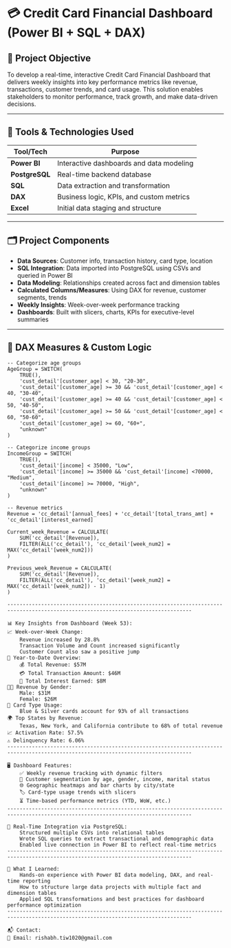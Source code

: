 # 💳 Credit Card Financial Dashboard (Power BI + SQL + DAX)

## 📌 Project Objective

To develop a real-time, interactive Credit Card Financial Dashboard that delivers weekly insights into key performance metrics like revenue, transactions, customer trends, and card usage. This solution enables stakeholders to monitor performance, track growth, and make data-driven decisions.

---

## 🧰 Tools & Technologies Used

| Tool/Tech        | Purpose                                     |
|------------------|---------------------------------------------|
| **Power BI**     | Interactive dashboards and data modeling    |
| **PostgreSQL**   | Real-time backend database                  |
| **SQL**          | Data extraction and transformation          |
| **DAX**          | Business logic, KPIs, and custom metrics    |
| **Excel**        | Initial data staging and structure          |

---

## 🗂️ Project Components

- **Data Sources**: Customer info, transaction history, card type, location  
- **SQL Integration**: Data imported into PostgreSQL using CSVs and queried in Power BI  
- **Data Modeling**: Relationships created across fact and dimension tables  
- **Calculated Columns/Measures**: Using DAX for revenue, customer segments, trends  
- **Weekly Insights**: Week-over-week performance tracking  
- **Dashboards**: Built with slicers, charts, KPIs for executive-level summaries  

---

## 🔢 DAX Measures & Custom Logic

```DAX
-- Categorize age groups
AgeGroup = SWITCH(
    TRUE(),
    'cust_detail'[customer_age] < 30, "20-30",
    'cust_detail'[customer_age] >= 30 && 'cust_detail'[customer_age] < 40, "30-40",
    'cust_detail'[customer_age] >= 40 && 'cust_detail'[customer_age] < 50, "40-50",
    'cust_detail'[customer_age] >= 50 && 'cust_detail'[customer_age] < 60, "50-60",
    'cust_detail'[customer_age] >= 60, "60+",
    "unknown"
)

-- Categorize income groups
IncomeGroup = SWITCH(
    TRUE(),
    'cust_detail'[income] < 35000, "Low",
    'cust_detail'[income] >= 35000 && 'cust_detail'[income] <70000, "Medium",
    'cust_detail'[income] >= 70000, "High",
    "unknown"
)

-- Revenue metrics
Revenue = 'cc_detail'[annual_fees] + 'cc_detail'[total_trans_amt] + 'cc_detail'[interest_earned]

Current_week_Revenue = CALCULATE(
    SUM('cc_detail'[Revenue]),
    FILTER(ALL('cc_detail'), 'cc_detail'[week_num2] = MAX('cc_detail'[week_num2]))
)

Previous_week_Revenue = CALCULATE(
    SUM('cc_detail'[Revenue]),
    FILTER(ALL('cc_detail'), 'cc_detail'[week_num2] = MAX('cc_detail'[week_num2]) - 1)
)

----------------------------------------------------------------------------------------------------------------------------------

📊 Key Insights from Dashboard (Week 53):
📈 Week-over-Week Change:
    Revenue increased by 28.8%
    Transaction Volume and Count increased significantly
    Customer Count also saw a positive jump
📅 Year-to-Date Overview:
    💰 Total Revenue: $57M
    💳 Total Transaction Amount: $46M
    💼 Total Interest Earned: $8M
👨‍💼 Revenue by Gender:
    Male: $31M
    Female: $26M
🏦 Card Type Usage:
    Blue & Silver cards account for 93% of all transactions
🌍 Top States by Revenue:
    Texas, New York, and California contribute to 68% of total revenue
📈 Activation Rate: 57.5%
⚠️ Delinquency Rate: 6.06%
----------------------------------------------------------------------------------------------------------------------------------

🖥️ Dashboard Features:
    ✅ Weekly revenue tracking with dynamic filters
    🧠 Customer segmentation by age, gender, income, marital status
    🌐 Geographic heatmaps and bar charts by city/state
    🏷️ Card-type usage trends with slicers
    ⏳ Time-based performance metrics (YTD, WoW, etc.)
----------------------------------------------------------------------------------------------------------------------------------

🔌 Real-Time Integration via PostgreSQL:
    Structured multiple CSVs into relational tables
    Wrote SQL queries to extract transactional and demographic data
    Enabled live connection in Power BI to reflect real-time metrics
----------------------------------------------------------------------------------------------------------------------------------

🧠 What I Learned:
    Hands-on experience with Power BI data modeling, DAX, and real-time reporting
    How to structure large data projects with multiple fact and dimension tables
    Applied SQL transformations and best practices for dashboard performance optimization
----------------------------------------------------------------------------------------------------------------------------------

📬 Contact:
📧 Email: rishabh.tiw1020@gmail.com


